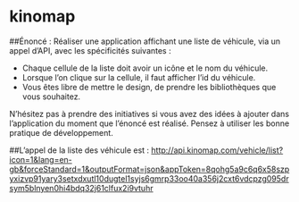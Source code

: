 # kinomap

##Énoncé :
Réaliser une application affichant une liste de véhicule, via un appel d’API, avec les
spécificités suivantes :
- Chaque cellule de la liste doit avoir un icône et le nom du véhicule.
- Lorsque l’on clique sur la cellule, il faut afficher l’id du véhicule.
- Vous êtes libre de mettre le design, de prendre les bibliothèques que vous souhaitez.

N’hésitez pas à prendre des initiatives si vous avez des idées à ajouter dans l’application du
moment que l’énoncé est réalisé.
Pensez à utiliser les bonne pratique de développement.

##L’appel de la liste des véhicule est :
http://api.kinomap.com/vehicle/list?icon=1&lang=en-gb&forceStandard=1&outputFormat=json&appToken=8qohg5a9c6q6x58szpyxizvp91yary3setxdxutl10dugtel1syjs6gmrp33oo40a356j2cxt6vdcpzg095drsym5blnyen0hi4bdq32j61clfux2i9vtuhr
